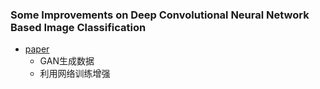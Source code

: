 ### Some Improvements on Deep Convolutional Neural Network Based Image Classification
* [paper](paper/Some%20Improvements%20on%20Deep%20Convolutional%20Neural%20Network%20Based%20Image%20Classification.pdf)
    * GAN生成数据
    * 利用网络训练增强